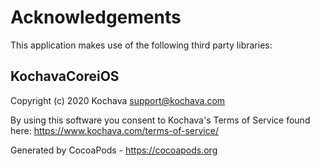 # Acknowledgements
This application makes use of the following third party libraries:

## KochavaCoreiOS

Copyright (c) 2020 Kochava <support@kochava.com>

By using this software you consent to Kochava's Terms of Service found here:  https://www.kochava.com/terms-of-service/

Generated by CocoaPods - https://cocoapods.org
